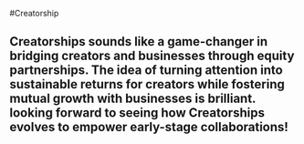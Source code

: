 #Creatorship

## Creatorships sounds like a game-changer in bridging creators and businesses through equity partnerships. The idea of turning attention into sustainable returns for creators while fostering mutual growth with businesses is brilliant. looking forward to seeing how Creatorships evolves to empower early-stage collaborations!
